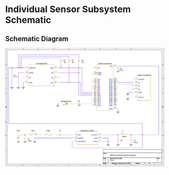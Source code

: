 # Individual Sensor Subsystem Schematic 

## Schematic Diagram
![Schematic](images/SchemativcSensorSubsystem.jpg)
